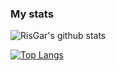 ### My stats

![RisGar's github stats](https://github-readme-stats.vercel.app/api?username=RisGar&count_private=true&show_icons=true&theme=dark)

[![Top Langs](https://github-readme-stats.vercel.app/api/top-langs/?username=RisGar&count_private=true&theme=dark)](https://github.com/anuraghazra/github-readme-stats)

